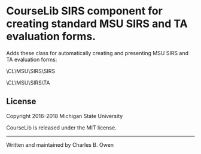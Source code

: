 # CourseLib SIRS component for creating standard MSU SIRS and TA evaluation forms.

Adds these class for automatically creating and presenting MSU SIRS and TA 
evaluation forms:

\CL\MSU\SIRS\SIRS

\CL\MSU\SIRS\TA



## License

Copyright 2016-2018 Michigan State University

CourseLib is released under the MIT license.

* * *

Written and maintained by Charles B. Owen

